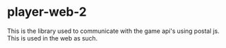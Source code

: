 # player-web-2
This is the library used to communicate with the game api's using postal js. This is used in the web as such.
